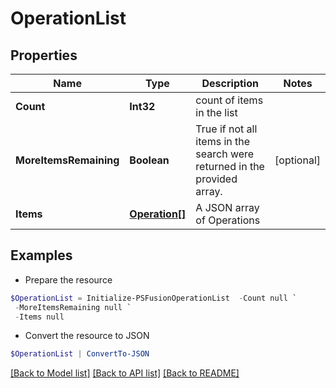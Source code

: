 # OperationList
## Properties

Name | Type | Description | Notes
------------ | ------------- | ------------- | -------------
**Count** | **Int32** | count of items in the list | 
**MoreItemsRemaining** | **Boolean** | True if not all items in the search were returned in the provided array. | [optional] 
**Items** | [**Operation[]**](Operation.md) | A JSON array of Operations | 

## Examples

- Prepare the resource
```powershell
$OperationList = Initialize-PSFusionOperationList  -Count null `
 -MoreItemsRemaining null `
 -Items null
```

- Convert the resource to JSON
```powershell
$OperationList | ConvertTo-JSON
```

[[Back to Model list]](../README.md#documentation-for-models) [[Back to API list]](../README.md#documentation-for-api-endpoints) [[Back to README]](../README.md)

